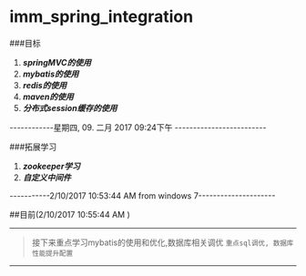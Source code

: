 # imm_spring_integration

###目标

1. ***springMVC的使用***
2. ***mybatis的使用***
3. ***redis的使用***
4. ***maven的使用***
5. ***分布式session缓存的使用***

------------星期四, 09. 二月 2017 09:24下午 -------------------------

###拓展学习
1. ***zookeeper学习***
2. ***自定义中间件***

-----------2/10/2017 10:53:44 AM from windows 7---------------------



##目前(2/10/2017 10:55:44 AM )


----------


> 接下来重点学习mybatis的使用和优化,数据库相关调优
> `重点sql调优, 数据库性能提升配置`

----------